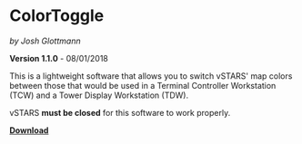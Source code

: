 # ColorToggle
_by Josh Glottmann_

**Version 1.1.0** - 08/01/2018

This is a lightweight software that allows you to switch vSTARS' map colors between those that would be used in a Terminal Controller Workstation (TCW) and a Tower Display Workstation (TDW).

vSTARS **must be closed** for this software to work properly. 

__[Download](https://github.com/glott/ColorToggle/blob/master/ColorToggle.jar?raw=true)__